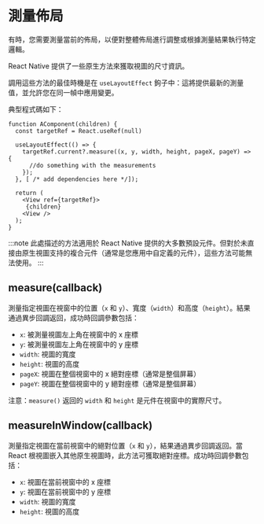 # 測量佈局

有時，您需要測量當前的佈局，以便對整體佈局進行調整或根據測量結果執行特定邏輯。

React Native 提供了一些原生方法來獲取視圖的尺寸資訊。

調用這些方法的最佳時機是在 `useLayoutEffect` 鉤子中：這將提供最新的測量值，並允許您在同一幀中應用變更。

典型程式碼如下：

```tsx
function AComponent(children) {
  const targetRef = React.useRef(null)

  useLayoutEffect(() => {
    targetRef.current?.measure((x, y, width, height, pageX, pageY) => {
      //do something with the measurements
    });
  }, [ /* add dependencies here */]);

  return (
    <View ref={targetRef}>
     {children}
    <View />
  );
}
```

:::note
此處描述的方法適用於 React Native 提供的大多數預設元件。但對於未直接由原生視圖支持的複合元件（通常是您應用中自定義的元件），這些方法可能無法使用。
:::

## measure(callback)

測量指定視圖在視窗中的位置（`x` 和 `y`）、寬度（`width`）和高度（`height`）。結果通過異步回調返回，成功時回調參數包括：

- `x`: 被測量視圖左上角在視窗中的 x 座標
- `y`: 被測量視圖左上角在視窗中的 y 座標
- `width`: 視圖的寬度
- `height`: 視圖的高度
- `pageX`: 視圖在整個視窗中的 x 絕對座標（通常是整個屏幕）
- `pageY`: 視圖在整個視窗中的 y 絕對座標（通常是整個屏幕）

注意：`measure()` 返回的 `width` 和 `height` 是元件在視窗中的實際尺寸。

## measureInWindow(callback)

測量指定視圖在當前視窗中的絕對位置（`x` 和 `y`），結果通過異步回調返回。當 React 根視圖嵌入其他原生視圖時，此方法可獲取絕對座標。成功時回調參數包括：

- `x`: 視圖在當前視窗中的 x 座標
- `y`: 視圖在當前視窗中的 y 座標
- `width`: 視圖的寬度
- `height`: 視圖的高度